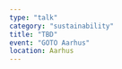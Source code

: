 ```yaml
---
type: "talk"
category: "sustainability"
title: "TBD"
event: "GOTO Aarhus"
location: Aarhus
---
```


 